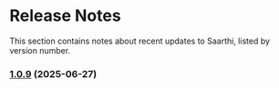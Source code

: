 # Release Notes

This section contains notes about recent updates to Saarthi, listed by version number.

### [1.0.9](/release-notes/saarthi/v1.0.9) (2025-06-27)


